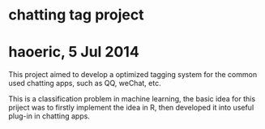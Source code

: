 # chatting tag project
# haoeric, 5 Jul 2014

This project aimed to develop a optimized tagging system for the common used chatting apps, such as QQ, weChat, etc.

This is a classification problem in machine learning, the basic idea for this priject was to firstly implement the idea in R, then 
developed it into useful plug-in in chatting apps.

